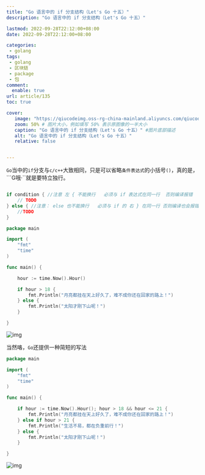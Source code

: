 ```yaml
---
title: "Go 语言中的 if 分支结构（Let's Go 十五）"
description: "Go 语言中的 if 分支结构（Let's Go 十五）"

lastmod: 2022-09-28T22:12:00+08:00
date: 2022-09-28T22:12:00+08:00

categories:
 - golang
tags:
 - golang
 - 区块链
 - package
 - 包
comment:
  enable: true
url: article/135
toc: true

cover:
   image: "https://qiucodeimg.oss-rg-china-mainland.aliyuncs.com/qiucode2020/1664373866148.png" #图片路径例如：posts/tech/123/123.png
   zoom: 50% # 图片大小，例如填写 50% 表示原图像的一半大小
   caption: "Go 语言中的 if 分支结构（Let's Go 十五）" #图片底部描述
   alt: "Go 语言中的 if 分支结构（Let's Go 十五）"
   relative: false


---
```


```Go```当中的```if```分支与```c/c++```大致相同，只是可以省略```条件表达式```的小括号```()```，真的是，```G哦·``就是要特立独行。

<!--more-->

```go

if condition { //注意 左 { 不能换行   必须与 if 表达式在同一行  否则编译报错
    // TODO
} else { //注意： else 也不能换行   必须与 if 的 右 } 在同一行 否则编译也会报错
    //TODO
}
```



```go
package main

import (
    "fmt"
    "time"
)

func main() {

    hour := time.Now().Hour()

    if hour > 18 {
        fmt.Println("月亮都挂在天上好久了，难不成你还在回家的路上！")
    } else {
        fmt.Println("太阳才刚下山呢！")
    }

}
```



![img](https://qiucodeimg.oss-rg-china-mainland.aliyuncs.com/qiucode2020/1664373866148.png)

当然咯，`Go`还提供一种简短的写法

```go
package main

import (
    "fmt"
    "time"
)

func main() {

    if hour := time.Now().Hour(); hour > 18 && hour <= 21 {
        fmt.Println("月亮都挂在天上好久了，难不成你还在回家的路上！")
    } else if hour > 21 {
        fmt.Println("生活不易，都在负重前行！")
    } else {
        fmt.Println("太阳才刚下山呢！")
    }

}
```



![img](https://qiucodeimg.oss-rg-china-mainland.aliyuncs.com/qiucode2020/1664373904440.png)